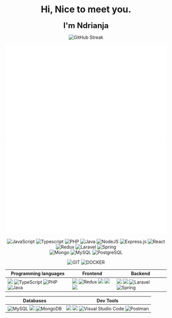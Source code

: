<h1 align="center">
  Hi, Nice to meet you.
</h1>

<p align=center>  <strong style="font-size: 24px;">I'm Ndrianja</strong> <p>

<!--
**Ndrihanja/Ndrihanja** is a ✨ _special_ ✨ repository because its `README.md` (this file) appears on your GitHub profile.

Here are some ideas to get you started:

- 🔭 I’m currently working on ...
- 🌱 I’m currently learning ...
- 👯 I’m looking to collaborate on ...
- 🤔 I’m looking for help with ...
- 💬 Ask me about ...
- 📫 How to reach me: ...
- 😄 Pronouns: ...
- ⚡ Fun fact: ...
-->

<p align="center">
    <img src="https://github-readme-streak-stats.herokuapp.com?user=Ndrihanja&theme=catppuccin-latte&mode=weekly" alt="GitHub Streak" />
</p>

<a href="https://github.com/Ndrihanja/github-stats">
  <p align='center'>
    <img src="https://github.com/Ndrihanja/github-stats/blob/master/generated/overview.svg"/>
    <img src="https://github.com/Ndrihanja/github-stats/blob/master/generated/languages.svg"/>
  </p>
</a>

<p align='center'>

<img alt='JavaScript' src='https://img.shields.io/badge/JavaScript-F7DF1E?style=for-the-badge&logo=javascript&logoColor=black'/>
<img alt='Typescript' src="https://img.shields.io/badge/TypeScript-007ACC?style=for-the-badge&logo=typescript&logoColor=white" width="115"/> 
<img alt='PHP' src="https://img.shields.io/badge/PHP-777BB4?style=for-the-badge&logo=php&logoColor=white"/> 
<img alt='Java' src='https://img.shields.io/badge/Java-ED8B00?style=for-the-badge&logo=java&logoColor=white'/>
<img alt='NodeJS' src='https://img.shields.io/badge/Node.js-43853D?style=for-the-badge&logo=node.js&logoColor=white'/>
<img alt='Express.js' src='https://img.shields.io/badge/Express.js-404D59?style=for-the-badge'/>
<img alt='React' src="https://img.shields.io/badge/React-20232A?style=for-the-badge&logo=react&logoColor=61DAFB"/>
<img alt='Redux' src="https://img.shields.io/badge/Redux-593D88?style=for-the-badge&logo=redux&logoColor=white"/>
<img alt='Laravel' src="https://img.shields.io/badge/Laravel-FF2D20?style=for-the-badge&logo=laravel&logoColor=white"/>
<img alt='Spring' src='https://img.shields.io/badge/Spring-6DB33F?style=for-the-badge&logo=spring&logoColor=white'/>

<br/>

<img alt="Mongo" src="https://img.shields.io/badge/MongoDB-4EA94B?style=for-the-badge&logo=mongodb&logoColor=white"/>
<img alt="MySQL" src="https://img.shields.io/badge/MySQL-00000F?style=for-the-badge&logo=mysql&logoColor=white" />
<img alt="PostgreSQL" src="https://img.shields.io/badge/PostgreSQL-316192?style=for-the-badge&logo=postgresql&logoColor=white"/>

<br/>

<p align='center'>

<img alt='GIT' src='https://img.shields.io/badge/git-%23F05033.svg?style=for-the-badge&logo=git&logoColor=white'/>
<img alt='DOCKER' src="https://img.shields.io/badge/Docker-2CA5E0?style=for-the-badge&logo=docker&logoColor=white"/>
<p>

| Programming languages| Frontend | Backend |
|----- | ----- | ------ |
| <img src="https://img.shields.io/badge/JavaScript-323330?style=for-the-badge&logo=javascript&logoColor=F7DF1E"/> ![TypeScript](https://img.shields.io/badge/typescript-%23007ACC.svg?style=for-the-badge&logo=typescript&logoColor=white) <img alt='PHP' src="https://img.shields.io/badge/PHP-777BB4?style=for-the-badge&logo=php&logoColor=white"/> <img alt='Java' src='https://img.shields.io/badge/Java-ED8B00?style=for-the-badge&logo=java&logoColor=white'/> | <img src="https://img.shields.io/badge/React-20232A?style=for-the-badge&logo=react&logoColor=61DAFB" /> <img alt='Redux' src="https://img.shields.io/badge/Redux-593D88?style=for-the-badge&logo=redux&logoColor=white"/> <img src="https://img.shields.io/badge/HTML5-E34F26?style=for-the-badge&logo=html5&logoColor=white"/> <img src="https://img.shields.io/badge/CSS3-1572B6?style=for-the-badge&logo=css3&logoColor=white"/> <img src="https://img.shields.io/badge/Sass-CC6699?style=for-the-badge&logo=sass&logoColor=white" /> | <img src="https://img.shields.io/badge/Node.js-339933?style=for-the-badge&logo=nodedotjs&logoColor=white" /> <img src="https://img.shields.io/badge/Express.js-000000?style=for-the-badge&logo=express&logoColor=white" /> <img alt='Laravel' src="https://img.shields.io/badge/Laravel-FF2D20?style=for-the-badge&logo=laravel&logoColor=white"/> <img alt='Spring' src='https://img.shields.io/badge/Spring-6DB33F?style=for-the-badge&logo=spring&logoColor=white'/> |

|Databases|Dev Tools|
|---|---|
 <img alt="MySQL" src="https://img.shields.io/badge/MySQL-00000F?style=for-the-badge&logo=mysql&logoColor=white" /> <img src="https://img.shields.io/badge/PostgreSQL-316192?style=for-the-badge&logo=postgresql&logoColor=white"/> ![MongoDB](https://img.shields.io/badge/mongodb-43853d.svg?style=for-the-badge&logo=mongodb&logoColor=white)| <img src="https://img.shields.io/badge/GIT-E44C30?style=for-the-badge&logo=git&logoColor=white"/> <img src="https://img.shields.io/badge/Docker-2CA5E0?style=for-the-badge&logo=docker&logoColor=white"/>  ![Visual Studio Code](https://img.shields.io/badge/Visual%20Studio%20Code-0078d7.svg?style=for-the-badge&logo=visual-studio-code&logoColor=white) <img alt='Postman' src='https://img.shields.io/badge/Postman-6DB33F?style=for-the-badge&logo=postman&logoColor=white'/> 

